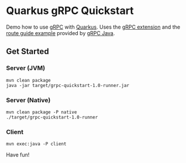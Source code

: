 # Quarkus gRPC Quickstart

Demo how to use [gRPC](https://grpc.io/) with [Quarkus](https://quarkus.io). Uses the [gRPC extension](https://github.com/hpehl/quarkus-grpc-extension) and the [route guide example](https://github.com/grpc/grpc-java/tree/v1.18.0/examples#grpc-examples) provided by [gRPC Java](https://github.com/grpc/grpc-java).

## Get Started

### Server (JVM)

```
mvn clean package
java -jar target/grpc-quickstart-1.0-runner.jar  
```

### Server (Native)

```
mvn clean package -P native
./target/grpc-quickstart-1.0-runner  
```

### Client

```
mvn exec:java -P client
```

Have fun!